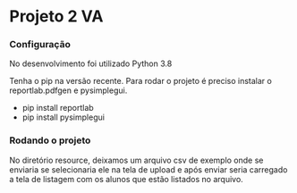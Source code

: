 # Projeto 2 VA
### Configuração

No desenvolvimento foi utilizado Python 3.8

Tenha o pip na versão recente.
Para rodar o projeto é preciso instalar o reportlab.pdfgen e pysimplegui.

* pip install reportlab
* pip install pysimplegui

### Rodando o projeto

No diretório resource, deixamos um arquivo csv de exemplo onde se enviaria se selecionaria ele na tela de upload e após enviar seria carregado a tela de listagem com os alunos que estão listados no arquivo.
